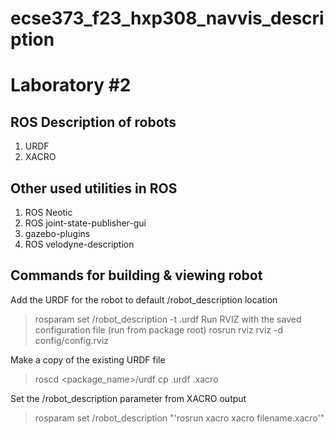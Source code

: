 # ecse373_f23_hxp308_navvis_description
# Laboratory #2
## ROS Description of robots
1. URDF 
2. XACRO 
## Other used utilities in ROS 
1. ROS Neotic
2. ROS joint-state-publisher-gui
3. gazebo-plugins
4. ROS velodyne-description
## Commands for building & viewing robot
Add the URDF for the robot to default /robot_description location
>rosparam set /robot_description -t <filename>.urdf
Run RVIZ with the saved configuration file (run from package root)
>rosrun rviz rviz -d config/config.rviz

Make a copy of the existing URDF file
>roscd <package_name>/urdf
>cp <filename>.urdf <filename>.xacro

Set the /robot_description parameter from XACRO output
>rosparam set /robot_description "'rosrun xacro xacro filename.xacro'"


